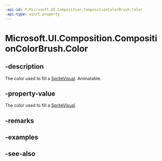 ```yaml
---
-api-id: P:Microsoft.UI.Composition.CompositionColorBrush.Color
-api-type: winrt property
---
```


<!-- Property syntax
public Windows.UI.Color Color { get;  set; }
-->

# Microsoft.UI.Composition.CompositionColorBrush.Color

## -description
The color used to fill a [SpriteVisual](spritevisual.md). Animatable.

## -property-value
The color used to fill a [SpriteVisual](spritevisual.md).

## -remarks

## -examples

## -see-also
